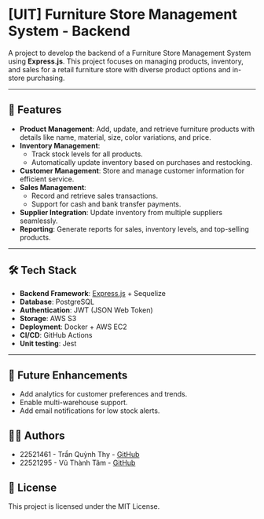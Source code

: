 # [UIT] Furniture Store Management System - Backend

A project to develop the backend of a Furniture Store Management System using **Express.js**. This project focuses on managing products, inventory, and sales for a retail furniture store with diverse product options and in-store purchasing.

---

## 🚀 Features

- **Product Management**: Add, update, and retrieve furniture products with details like name, material, size, color variations, and price.
- **Inventory Management**: 
  - Track stock levels for all products.
  - Automatically update inventory based on purchases and restocking.
- **Customer Management**: Store and manage customer information for efficient service.
- **Sales Management**:
  - Record and retrieve sales transactions.
  - Support for cash and bank transfer payments.
- **Supplier Integration**: Update inventory from multiple suppliers seamlessly.
- **Reporting**: Generate reports for sales, inventory levels, and top-selling products.

---

## 🛠️ Tech Stack

- **Backend Framework**: [Express.js](https://expressjs.com/) + Sequelize
- **Database**: PostgreSQL
- **Authentication**: JWT (JSON Web Token)
- **Storage**: AWS S3
- **Deployment**: Docker + AWS EC2
- **CI/CD**: GitHub Actions
- **Unit testing**: Jest
---

## 📌 Future Enhancements

- Add analytics for customer preferences and trends.
- Enable multi-warehouse support.
- Add email notifications for low stock alerts.

## 👨‍💻 Authors

- 22521461 - Trần Quỳnh Thy - [GitHub](https://github.com/tqthy)
- 22521295 - Vũ Thành Tâm - [GitHub](https://github.com/Tam-Vu)

## 📝 License

This project is licensed under the MIT License.
